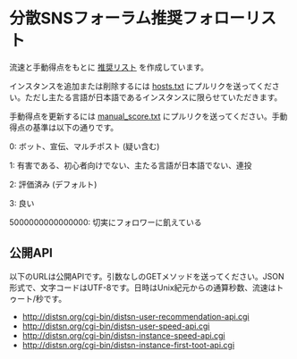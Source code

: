 # 分散SNSフォーラム推奨フォローリスト

流速と手動得点をもとに [推奨リスト](http://distsn.org) を作成しています。

インスタンスを追加または削除するには [hosts.txt](https://github.com/distsn/follow-recommendation/blob/master/hosts.txt) にプルリクを送ってください。ただし主たる言語が日本語であるインスタンスに限らせていただきます。

手動得点を更新するには [manual_score.txt](https://github.com/distsn/follow-recommendation/blob/master/manual-score.txt) にプルリクを送ってください。手動得点の基準は以下の通りです。

0: ボット、宣伝、マルチポスト (疑い含む)

1: 有害である、初心者向けでない、主たる言語が日本語でない、連投

2: 評価済み (デフォルト)

3: 良い

5000000000000000: 切実にフォロワーに飢えている

## 公開API

以下のURLは公開APIです。引数なしのGETメソッドを送ってください。JSON形式で、文字コードはUTF-8です。日時はUnix紀元からの通算秒数、流速はトゥート/秒です。

* http://distsn.org/cgi-bin/distsn-user-recommendation-api.cgi
* http://distsn.org/cgi-bin/distsn-user-speed-api.cgi
* http://distsn.org/cgi-bin/distsn-instance-speed-api.cgi
* http://distsn.org/cgi-bin/distsn-instance-first-toot-api.cgi
